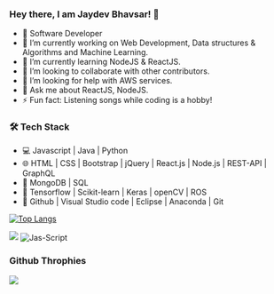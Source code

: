### Hey there, I am Jaydev Bhavsar! 👋

- 💼 Software Developer
- 🔭 I’m currently working on Web Development, Data structures & Algorithms and Machine Learning.
- 🌱 I’m currently learning NodeJS & ReactJS.
- 👯 I’m looking to collaborate with other contributors.
- 🤔 I’m looking for help with AWS services.
- 💬 Ask me about ReactJS, NodeJS.
- ⚡ Fun fact: Listening songs while coding is a hobby!

### 🛠 Tech Stack
- 💻 Javascript | Java | Python
- 🌐 HTML | CSS | Bootstrap | jQuery | React.js | Node.js | REST-API | GraphQL
- 🔭 MongoDB | SQL 
- 🐍 Tensorflow | Scikit-learn | Keras | openCV | ROS 
- 🔧 Github | Visual Studio code | Eclipse | Anaconda | Git


[![Top Langs](https://github-readme-stats.vercel.app/api/top-langs/?username=jaydev07&layout=compact&title_color=ffffff&bg_color=000000&text_color=ffffff)](https://github.com/jayde07/github-readme-stats)

<img src="https://github-readme-stats.vercel.app/api?username=jaydev07&&show_icons=true&title_color=FFD700&icon_color=7fff00&text_color=daf7dc&bg_color=000000" />

<img align="center" src="https://github-readme-streak-stats.herokuapp.com/?user=jaydev07&count_private=true&theme=gruvbox_duo" alt="Jas-Script" />

### Github Throphies

<img src="https://github-profile-trophy.vercel.app/?username=jaydev07&theme=juicyfresh&no-bg=true&&row=1&column=4" />






